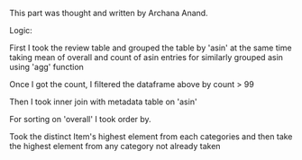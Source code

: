 
This part was thought and written by Archana Anand. 

Logic:

First I took the review table and grouped the table by 'asin' at the same time taking mean of overall and count of asin entries for similarly grouped asin using 'agg' function

Once I got the count, I filtered the dataframe above by count > 99

Then I took inner join with metadata table on 'asin'

For sorting on 'overall' I took order by. 

Took the distinct Item's highest element from each categories and then take the highest element from any category not already taken
